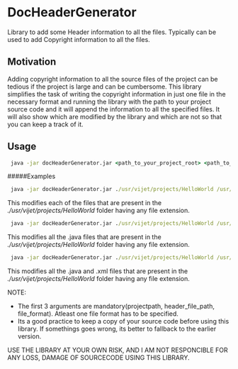 # DocHeaderGenerator
Library to add some Header information to all the files. Typically can be used to add Copyright information to all the files.


## Motivation
Adding copyright information to all the source files of the project can be tedious if the project is large and can be cumbersome.
This library simplifies the task of writing the copyright information in just one file in the necessary format and running the library with the path to your project source code and it will append the information to all the specified files.
It will also show which are modified by the library and which are not so that you can keep a track of it.

## Usage
``` cmd
 java -jar docHeaderGenerator.jar <path_to_your_project_root> <path_to_header_file> <fileType> <fileType> ...
``` 

#####Examples
``` cmd
 java -jar docHeaderGenerator.jar ./usr/vijet/projects/HelloWorld /usr/licenses/apache_license.txt *.* 
``` 
This modifies each of the files that are present in the *./usr/vijet/projects/HelloWorld* folder having any file extension.
``` cmd
 java -jar docHeaderGenerator.jar ./usr/vijet/projects/HelloWorld /usr/licenses/apache_license.txt *.java
``` 
This modifies all the .java files that are present in the *./usr/vijet/projects/HelloWorld* folder having any file extension.

``` cmd
 java -jar docHeaderGenerator.jar ./usr/vijet/projects/HelloWorld /usr/licenses/apache_license.txt *.java *.xml 
``` 
This modifies all the .java and .xml files that are present in the *./usr/vijet/projects/HelloWorld* folder having any file extension.


NOTE:
* The first 3 arguments are mandatory(projectpath, header_file_path, file_format). Atleast one file format has to be specified.
* Its a good practice to keep a copy of your source code before using this library. If somethings goes wrong, its better to fallback to the earlier version.


USE THE LIBRARY AT YOUR OWN RISK, AND I AM NOT RESPONCIBLE FOR ANY LOSS, DAMAGE OF SOURCECODE USING THIS LIBRARY.
